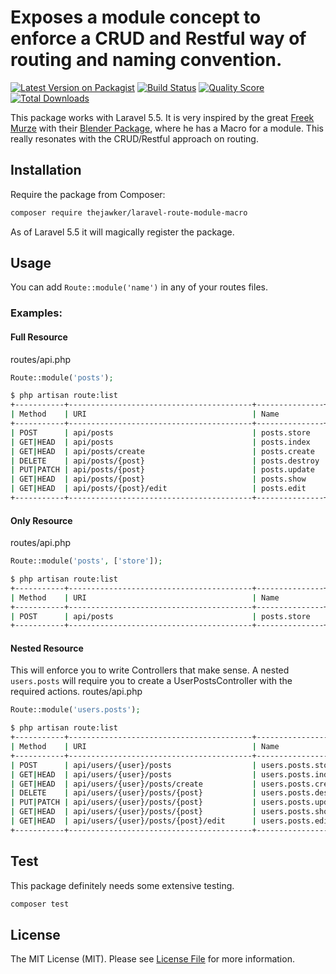 # Exposes a module concept to enforce a CRUD and Restful way of routing and naming convention.

[![Latest Version on Packagist](https://img.shields.io/packagist/v/thejawker/laravel-route-module-macro/master.svg?style=flat-square)](https://packagist.org/packages/thejawker/laravel-route-module-macro)
[![Build Status](https://img.shields.io/travis/thejawker/laravel-route-module-macro/master.svg?style=flat-square)](https://travis-ci.org/thejawker/laravel-route-module-macro)
[![Quality Score](https://img.shields.io/scrutinizer/g/thejawker/laravel-route-module-macro.svg?style=flat-square)](https://scrutinizer-ci.com/g/thejawker/laravel-route-module-macro)
[![Total Downloads](https://img.shields.io/packagist/dt/thejawker/laravel-route-module-macro.svg?style=flat-square)](https://packagist.org/packages/thejawker/laravel-route-module-macro)

This package works with Laravel 5.5. It is very inspired by the great [Freek Murze](https://twitter.com/freekmurze) with their [Blender Package](https://github.com/spatie/blender/blob/master/app/Providers/RouteServiceProvider.php), where he has a Macro for a module.
This really resonates with the CRUD/Restful approach on routing.

## Installation

Require the package from Composer:

``` bash
composer require thejawker/laravel-route-module-macro
```

As of Laravel 5.5 it will magically register the package.

## Usage

You can add `Route::module('name')` in any of your routes files.

### Examples:

#### Full Resource
routes/api.php
```php
Route::module('posts');
```  

```bash
$ php artisan route:list
+-----------+-----------------------------------------+---------------+---------------------------------------------------------------------------+
| Method    | URI                                     | Name          | Action                                                                    |
+-----------+-----------------------------------------+---------------+---------------------------------------------------------------------------+
| POST      | api/posts                               | posts.store   | App\Http\Controllers\PostsController@store                                |
| GET|HEAD  | api/posts                               | posts.index   | App\Http\Controllers\PostsController@index                                |
| GET|HEAD  | api/posts/create                        | posts.create  | App\Http\Controllers\PostsController@create                               |
| DELETE    | api/posts/{post}                        | posts.destroy | App\Http\Controllers\PostsController@destroy                              |
| PUT|PATCH | api/posts/{post}                        | posts.update  | App\Http\Controllers\PostsController@update                               |
| GET|HEAD  | api/posts/{post}                        | posts.show    | App\Http\Controllers\PostsController@show                                 |
| GET|HEAD  | api/posts/{post}/edit                   | posts.edit    | App\Http\Controllers\PostsController@edit                                 |
+-----------+-----------------------------------------+---------------+---------------------------------------------------------------------------+
```

#### Only Resource
routes/api.php
```php
Route::module('posts', ['store']);
```  

```bash
$ php artisan route:list
+-----------+-----------------------------------------+---------------+----------------------------------------------------------------------------+
| Method    | URI                                     | Name          | Action                                                                     |
+-----------+-----------------------------------------+---------------+----------------------------------------------------------------------------+
| POST      | api/posts                               | posts.store   | App\Http\Controllers\PostsController@store                                 |
+-----------+-----------------------------------------+---------------+----------------------------------------------------------------------------+
```

#### Nested Resource
This will enforce you to write Controllers that make sense. A nested `users.posts` will require you to create a UserPostsController with the required actions.
routes/api.php
```php
Route::module('users.posts');
```  

```bash
$ php artisan route:list
+-----------+-----------------------------------------+---------------------+----------------------------------------------------------------------------+
| Method    | URI                                     | Name                | Action                                                                     |
+-----------+-----------------------------------------+---------------------+----------------------------------------------------------------------------+
| POST      | api/users/{user}/posts                  | users.posts.store   | App\Http\Controllers\UserPostsController@store                             |
| GET|HEAD  | api/users/{user}/posts                  | users.posts.index   | App\Http\Controllers\UserPostsController@index                             |
| GET|HEAD  | api/users/{user}/posts/create           | users.posts.create  | App\Http\Controllers\UserPostsController@create                            |
| DELETE    | api/users/{user}/posts/{post}           | users.posts.destroy | App\Http\Controllers\UserPostsController@destroy                           |
| PUT|PATCH | api/users/{user}/posts/{post}           | users.posts.update  | App\Http\Controllers\UserPostsController@update                            |
| GET|HEAD  | api/users/{user}/posts/{post}           | users.posts.show    | App\Http\Controllers\UserPostsController@show                              |
| GET|HEAD  | api/users/{user}/posts/{post}/edit      | users.posts.edit    | App\Http\Controllers\UserPostsController@edit                              |
+-----------+-----------------------------------------+---------------------+----------------------------------------------------------------------------+

```


## Test

This package definitely needs some extensive testing.

``` bash
composer test
```

## License

The MIT License (MIT). Please see [License File](LICENSE.md) for more information.

